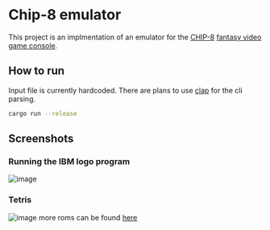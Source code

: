 # Chip-8 emulator
This project is an implmentation of an emulator for the [CHIP-8](https://en.wikipedia.org/wiki/CHIP-8) [fantasy video game console](https://en.wikipedia.org/wiki/Fantasy_video_game_console).

## How to run
Input file is currently hardcoded. There are plans to use [clap](https://docs.rs/clap/latest/clap/) for the cli parsing.
```bash
cargo run --release
```

## Screenshots
### Running the IBM logo program
![image](https://github.com/Saphereye/chip-8-emulator/assets/59739923/43acb746-7475-4da7-b436-706c729630e3)
### Tetris
![image](https://github.com/Saphereye/chip-8-emulator/assets/59739923/f29670bf-30b7-4aeb-8ed6-3ae8e35876a0)
more roms can be found [here](https://github.com/dmatlack/chip8/tree/master/roms/games)
